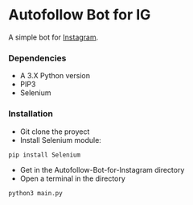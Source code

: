 # Autofollow Bot for IG

A simple bot for [Instagram](https://www.instagram.com).

### Dependencies

* A 3.X Python version
* PIP3
* Selenium

### Installation
* Git clone the proyect
* Install Selenium module:
```bash
pip install Selenium
```
* Get in the Autofollow-Bot-for-Instagram directory
* Open a terminal in the directory
```
python3 main.py
```
